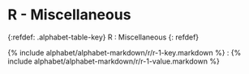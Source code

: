  <div data-role="collapsible" data-inset="false" markdown="1">
 <h1 class="cart-collapsible-div">R - Miscellaneous</h1>

{:refdef: .alphabet-table-key}
R
: Miscellaneous
{: refdef}

{% include alphabet/alphabet-markdown/r/r-1-key.markdown %}
: {% include alphabet/alphabet-markdown/r/r-1-value.markdown %}

</div>

